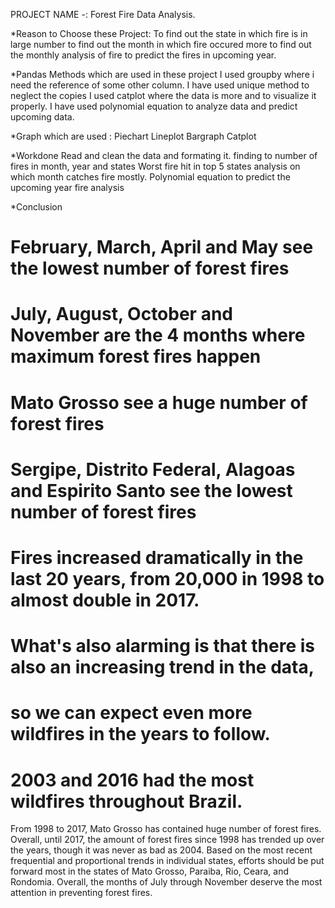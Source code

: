 PROJECT NAME -: Forest Fire Data Analysis.

*Reason to Choose these Project: 
To find out the state in which fire is in large number
to find out the month in which fire occured more
to find out the monthly analysis of fire
to predict the fires in upcoming year.

*Pandas Methods which are used in these project
I used groupby where i need the reference of some other column.
I have used unique method to neglect the copies
I used catplot where the data is more and to visualize it properly.
I have used polynomial equation to analyze data and predict upcoming data.

*Graph which are used : 
Piechart
Lineplot
Bargraph
Catplot

*Workdone
Read and clean the data and formating it.
finding to number of fires in month, year and states
Worst fire hit in top 5 states
analysis on which month catches fire mostly.
Polynomial equation to predict the upcoming year fire analysis

*Conclusion
# February, March, April and May see the lowest number of forest fires
# July, August, October and November are the 4 months where maximum forest fires happen

# Mato Grosso see a huge number of forest fires
# Sergipe, Distrito Federal, Alagoas and Espirito Santo see the lowest number of forest fires

# Fires increased dramatically in the last 20 years, from 20,000 in 1998 to almost double in 2017. 
# What's also alarming is that there is also an increasing trend in the data, 
# so we can expect even more wildfires in the years to follow.
# 2003 and 2016 had the most wildfires throughout Brazil.

From 1998 to 2017, Mato Grosso has contained huge number of forest fires.
Overall, until 2017, the amount of forest fires since 1998 has trended up over the years, though it was never as bad as 2004.
Based on the most recent frequential and proportional trends in individual states, efforts should be put forward most in the states of Mato Grosso, Paraiba, Rio, Ceara, and Rondomia.
Overall, the months of July through November deserve the most attention in preventing forest fires.

